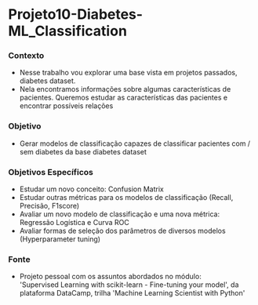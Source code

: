 # Projeto10-Diabetes-ML_Classification

### Contexto
- Nesse trabalho vou explorar uma base vista em projetos passados, diabetes dataset.
- Nela encontramos informações sobre algumas características de pacientes. Queremos estudar as características das pacientes e encontrar possíveis relações

### Objetivo
- Gerar modelos de classificação capazes de classificar pacientes com / sem diabetes da base diabetes dataset

### Objetivos Específicos
- Estudar um novo conceito: Confusion Matrix
- Estudar outras métricas para os modelos de classificação (Recall, Precisão, F1score)
- Avaliar um novo modelo de classificação e uma nova métrica: Regressão Logística e Curva ROC
- Avaliar formas de seleção dos parâmetros de diversos modelos (Hyperparameter tuning)

### Fonte
- Projeto pessoal com os assuntos abordados no módulo: <br>
    'Supervised Learning with scikit-learn - Fine-tuning your model', da plataforma DataCamp, trilha 'Machine Learning Scientist with Python'
